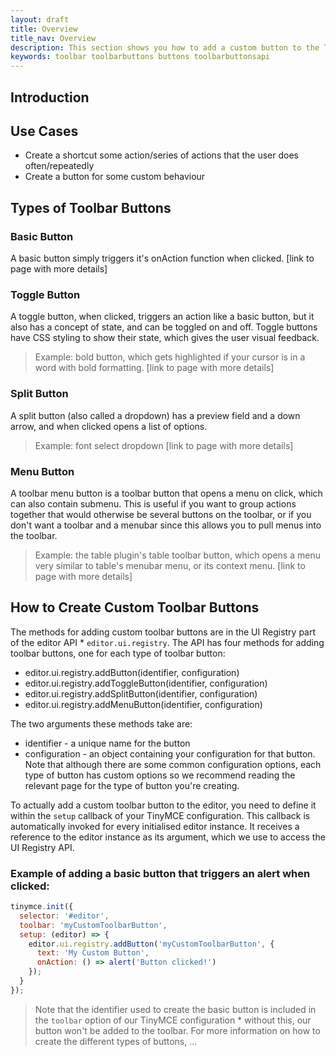 ```yaml
---
layout: draft
title: Overview
title_nav: Overview
description: This section shows you how to add a custom button to the Tiny 5.0 toolbar.
keywords: toolbar toolbarbuttons buttons toolbarbuttonsapi
---
```



## Introduction


## Use Cases

* Create a shortcut some action/series of actions that the user does often/repeatedly
* Create a button for some custom behaviour

## Types of Toolbar Buttons

### Basic Button

A basic button simply triggers it's onAction function when clicked. 
[link to page with more details]

### Toggle Button

A toggle button, when clicked, triggers an action like a basic button, but it also has a concept of state, and can be toggled on and off. Toggle buttons have CSS styling to show their state, which gives the user visual feedback. 

> Example: bold button, which gets highlighted if your cursor is in a word with bold formatting.
[link to page with more details]

### Split Button

A split button (also called a dropdown) has a preview field and a down arrow, and when clicked opens a list of options.

> Example: font select dropdown
[link to page with more details]

### Menu Button

A toolbar menu button is a toolbar button that opens a menu on click, which can also contain submenu. This is useful if you want to group actions together that would otherwise be several buttons on the toolbar, or if you don't want a toolbar and a menubar since this allows you to pull menus into the toolbar.

> Example: the table plugin's table toolbar button, which opens a menu very similar to table's menubar menu, or its context menu.
[link to page with more details]

## How to Create Custom Toolbar Buttons

The methods for adding custom toolbar buttons are in the UI Registry part of the editor API * `editor.ui.registry`. The API has four methods for adding toolbar buttons, one for each type of toolbar button: 
* editor.ui.registry.addButton(identifier, configuration)
* editor.ui.registry.addToggleButton(identifier, configuration)
* editor.ui.registry.addSplitButton(identifier, configuration)
* editor.ui.registry.addMenuButton(identifier, configuration)

The two arguments these methods take are:

* identifier - a unique name for the button
* configuration - an object containing your configuration for that button. Note that although there are some common configuration options, each type of button has custom options so we recommend reading the relevant page for the type of button you're creating.

To actually add a custom toolbar button to the editor, you need to define it within the `setup` callback of your TinyMCE configuration. This callback is automatically invoked for every initialised editor instance. It receives a reference to the editor instance as its argument, which we use to access the UI Registry API. 

### Example of adding a basic button that triggers an alert when clicked:

```js
tinymce.init({
  selector: '#editor',
  toolbar: 'myCustomToolbarButton',
  setup: (editor) => {
    editor.ui.registry.addButton('myCustomToolbarButton', {
      text: 'My Custom Button',
      onAction: () => alert('Button clicked!')
    });
  }
});
```
> Note that the identifier used to create the basic button is included in the `toolbar` option of our TinyMCE configuration * without this, our button won't be added to the toolbar.
For more information on how to create the different types of buttons, ...





